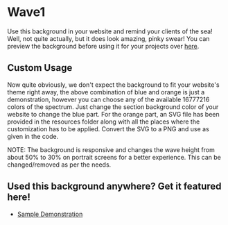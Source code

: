 # Wave1
Use this background in your website and remind your clients of the sea! Well, not quite actually, but it does look amazing, pinky swear! You can preview the background before using it for your projects over [here](http://webackgrounds.devus.org/wave1/background.html).

## Custom Usage
Now quite obviously, we don't expect the background to fit your website's theme right away, the above combination of blue and orange is just a demonstration, however you can choose any of the available 16777216 colors of the spectrum. Just change the section background color of your website to change the blue part. For the orange part, an SVG file has been provided in the resources folder along with all the places where the customization has to be applied. Convert the SVG to a PNG and use as given in the code.

NOTE: The background is responsive and changes the wave height from about 50% to 30% on portrait screens for a better experience. This can be changed/removed as per the needs.

## Used this background anywhere? Get it featured here!
* [Sample Demonstration](http://webackgrounds.devus.org/wave1/background.html)
